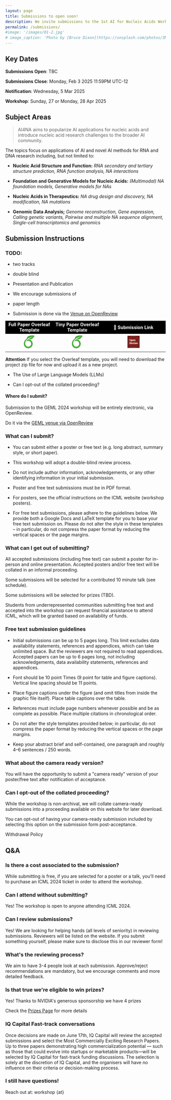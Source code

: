 ```yaml
---
layout: page
title: Submissions to open soon!
description: We invite submissions to the 1st AI for Nucleic Acids Workshop at ICLR 2025.
permalink: /submissions/
#image: '/images/01-2.jpg'
# image_caption: 'Photo by [Bruce Dixon](https://unsplash.com/photos/3M9WJQVHzog) on [Unsplash](https://unsplash.com/)'
---
```




## Key Dates

**Submissions Open**: TBC

**Submissions Close**: Monday, Feb 3 2025 11:59PM UTC-12

**Notification**: Wednesday, 5 Mar 2025 

**Workshop**: Sunday, 27 or Monday, 28 Apr 2025



## Subject Areas
> AI4NA aims to popularize AI applications for nucleic acids and introduce nucleic acid research challenges to the broader AI community.

The topics focus on applications of AI and novel AI methods for RNA and DNA research including, but not limited to:
- **Nucleic Acid Structure and Function:** *RNA secondary and tertiary structure prediction, RNA function analysis, NA interactions*

- **Foundation and Generative Models for Nucleic Acids:** *(Multimodal) NA foundation models, Generative models for NAs*

- **Nucleic Acids in Therapeutics:** *NA drug design and discovery, NA modification, NA mutations*

- **Genomic Data Analysis;** *Genome reconstruction, Gene expression, Calling genetic variants, Pairwise and multiple NA sequence alignment, Single-cell transcriptomics and genomics*



## Submission Instructions
### TODO: 
- two tracks

- double blind

- Presentation and Publication

- We encourage submissions of

- paper length

- Submission is done via the [Venue on OpenReview](#)

<div class="table-container">
<table style="width: 100%; text-align: center;">
    <tr style="font-weight: bold; color: white; background-color: black;">
        <td>Full Paper Overleaf Template</td>
        <td>Tiny Paper Overleaf Template</td>
        <td> 🚀 Submission Link</td>
    </tr>
    <tr>
        <td>
            <!--<a href="https://www.overleaf.com/latex/templates/ml4lms-at-icml24-template/vrwkwmsgtqcs">-->
            <a href="https://www.overleaf.com/read/mcfjyvcryvqd#8cfe86">
                <img src="/images/overleaf.png" style="all: unset; width: 35%; transition: filter 0.3s;" onmouseover="this.style.filter='grayscale(100%)'" onmouseout="this.style.filter='none'">
            </a> 
        </td>
        <td>
            <a href="https://www.overleaf.com/read/hbyqxmhvhhdv#8515b3">
                <img src="/images/overleaf.png" style="all: unset; width: 35%; transition: filter 0.3s;" onmouseover="this.style.filter='grayscale(100%)'" onmouseout="this.style.filter='none'">
            </a>
        </td>
                <td>
            <a href="https://openreview.net/group?id=ICML.cc/2024/Workshop/ML4LMS&referrer=%5BHomepage%5D(%2F)#tab-your-consoles">
                <img src="/images/open_review.jpeg" style="all: unset; width: 20%; transition: filter 0.3s;" onmouseover="this.style.filter='grayscale(100%)'" onmouseout="this.style.filter='none'">
            </a>
        </td>
    </tr>
</table>
</div>

**Attention**
If you select the Overleaf template, you will need to download the project zip file for now and upload it as a new project. 

- The Use of Large Language Models (LLMs)

- Can I opt-out of the collated proceeding?


#### Where do I submit?
Submission to the GEML 2024 workshop  will be entirely electronic, via OpenReview. 

Do it via the [GEML venue via OpenReview](#)

### What can I submit?
- You can submit either a poster or free text (e.g. long abstract, summary style, or short paper).

- This workshop will adopt a double-blind review process. 

- Do not include author information, acknowledgements, or any other identifying information in your initial submission.

- Poster and free text submissions must be in PDF format.

- For posters, see the official instructions on the ICML website (workshop posters).

- For free text submissions, please adhere to the guidelines below. We provide both a Google Docs and LaTeX template for you to base your free text submission on. Please do not alter the style in these templates – in particular, do not compress the paper format by reducing the vertical spaces or the page margins.

### What can I get out of submitting?
All accepted submissions (including free text) can submit a poster for in-person and online presentation. Accepted posters and/or free text will be collated in an informal proceeding.

Some submissions will be selected for a contributed 10 minute talk (see schedule).

Some submissions will be selected for prizes (TBD).

Students from underrepresented communities submitting free text and accepted into the workshop can request financial assistance to attend ICML, which will be granted based on availability of funds.

### Free text submission guidelines
- Initial submissions can be up to 5 pages long. This limit excludes data availability statements, references and appendices, which can take unlimited space. But the reviewers are not required to read appendices. Accepted papers can be up to 6 pages long, not including acknowledgements, data availability statements, references and appendices.

- Font should be 10 point Times (9 point for table and figure captions). Vertical line spacing should be 11 points.

- Place figure captions under the figure (and omit titles from inside the graphic file itself). Place table captions over the table.

- References must include page numbers whenever possible and be as complete as possible. Place multiple citations in chronological order.

- Do not alter the style templates provided below; in particular, do not compress the paper format by reducing the vertical spaces or the page margins.

- Keep your abstract brief and self-contained, one paragraph and roughly 4–6 sentences / 250 words.

### What about the camera ready version?
You will have the opportunity to submit a "camera ready" version of your poster/free text after notification of acceptance.

### Can I opt-out of the collated proceeding?
While the workshop is non-archival, we will collate camera-ready submissions into a proceeding available on this website for later download.

You can opt-out of having your camera-ready submission included by selecting this option on the submission form post-acceptance.

Withdrawal Policy



## Q&A

### Is there a cost associated to the submission?
While submitting is free, if you are selected for a poster or a talk, you'll need to purchase an ICML 2024 ticket in order to attend the workshop. 

### Can I attend without submitting?
Yes! The workshop is open to anyone attending ICML 2024.

### Can I review submissions?
Yes! We are looking for helping hands (all levels of seniority) in reviewing submissions. Reviewers will be listed on the website. If you submit something yourself, please make sure to disclose this in our reviewer form!

### What's the reviewing process?
We aim to have 3-4 people look at each submission. Approve/reject recommendations are mandatory, but we encourage comments and more detailed feedback.

### Is that true we're eligible to win prizes?
Yes! Thanks to NVIDIA's generous sponsorship we have 4 prizes

Check the [Prizes Page](/prizes) for more details

### IQ Capital Fast-track conversations
Once decisions are made on June 17th, IQ Capital will review the accepted submissions and select the Most Commercially Exciting Research Papers. Up to three papers demonstrating high commercialization potential — such as those that could evolve into startups or marketable products—will be selected by IQ Capital for fast-track funding discussions. The selection is solely at the discretion of IQ Capital, and the organisers will have no influence on their criteria or decision-making process.


### I still have questions!
Reach out at: workshop {at} 